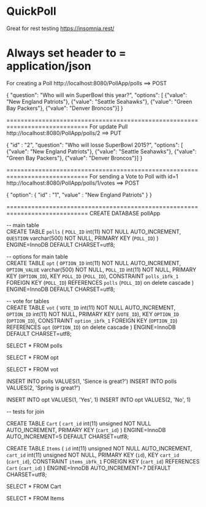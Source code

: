 # QuickPoll


Great for rest testing 
https://insomnia.rest/

Always set header to = application/json
=============================================================================

For creating a Poll 
http://localhost:8080/PollApp/polls ==> POST

{
"question": "Who will win SuperBowl this year?",
"options": [
{"value": "New England Patriots"},
{"value": "Seattle Seahawks"},
{"value": "Green Bay Packers"},
{"value": "Denver Broncos"}]
}

=============================================================================
For update Pull  
http://localhost:8080/PollApp/polls/2 ==> PUT

{
"id" : "2",
"question": "Who will losse SuperBowl 2015?",
"options": [
{"value": "New England Patriots"},
{"value": "Seattle Seahawks"},
{"value": "Green Bay Packers"},
{"value": "Denver Broncos"}]
}


=============================================================================
For sending a Vote to Poll with id=1 
http://localhost:8080/PollApp/polls/1/votes ==> POST

{
	"option": {
		"id" : "1", "value" : "New England Patriots"
	}
}

=============================================================================
CREATE DATABASE pollApp

-- main table  
CREATE TABLE `polls` (
  `POLL_ID` int(11) NOT NULL AUTO_INCREMENT,
  `QUESTION` varchar(500) NOT NULL,
  PRIMARY KEY (`POLL_ID`)
) ENGINE=InnoDB DEFAULT CHARSET=utf8;

-- options for main table  
CREATE TABLE `opt` (
  `OPTION_ID` int(11) NOT NULL AUTO_INCREMENT,
  `OPTION_VALUE` varchar(500) NOT NULL,
  `POLL_ID` int(11) NOT NULL,
  PRIMARY KEY (`OPTION_ID`),
  KEY `POLL_ID` (`POLL_ID`),
  CONSTRAINT `polls_ibfk_1` FOREIGN KEY (`POLL_ID`) REFERENCES `polls` (`POLL_ID`) on delete cascade
) ENGINE=InnoDB DEFAULT CHARSET=utf8;

-- vote for tables  
CREATE TABLE `vot` (
  `VOTE_ID` int(11) NOT NULL AUTO_INCREMENT,
  `OPTION_ID` int(11) NOT NULL,
  PRIMARY KEY (`VOTE_ID`),
  KEY `OPTION_ID` (`OPTION_ID`),
  CONSTRAINT `option_ibfk_1` FOREIGN KEY (`OPTION_ID`) REFERENCES `opt` (`OPTION_ID`) on delete cascade
) ENGINE=InnoDB DEFAULT CHARSET=utf8;


SELECT * FROM polls  

SELECT * FROM opt  

SELECT * FROM vot  


INSERT INTO polls VALUES(1, 'Sience is great?')
INSERT INTO polls VALUES(2, 'Spring is great?')

INSERT INTO opt VALUES(1, 'Yes', 1)
INSERT INTO opt VALUES(2, 'No', 1)



-- tests for join  

CREATE TABLE `Cart` (
  `cart_id` int(11) unsigned NOT NULL AUTO_INCREMENT,
  PRIMARY KEY (`cart_id`)
) ENGINE=InnoDB AUTO_INCREMENT=5 DEFAULT CHARSET=utf8;
 
CREATE TABLE `Items` (
  `id` int(11) unsigned NOT NULL AUTO_INCREMENT,
  `cart_id` int(11) unsigned NOT NULL,
  PRIMARY KEY (`id`),
  KEY `cart_id` (`cart_id`),
  CONSTRAINT `items_ibfk_1` FOREIGN KEY (`cart_id`) REFERENCES `Cart` (`cart_id`)
) ENGINE=InnoDB AUTO_INCREMENT=7 DEFAULT CHARSET=utf8;


SELECT * FROM Cart  

SELECT * FROM Items  


